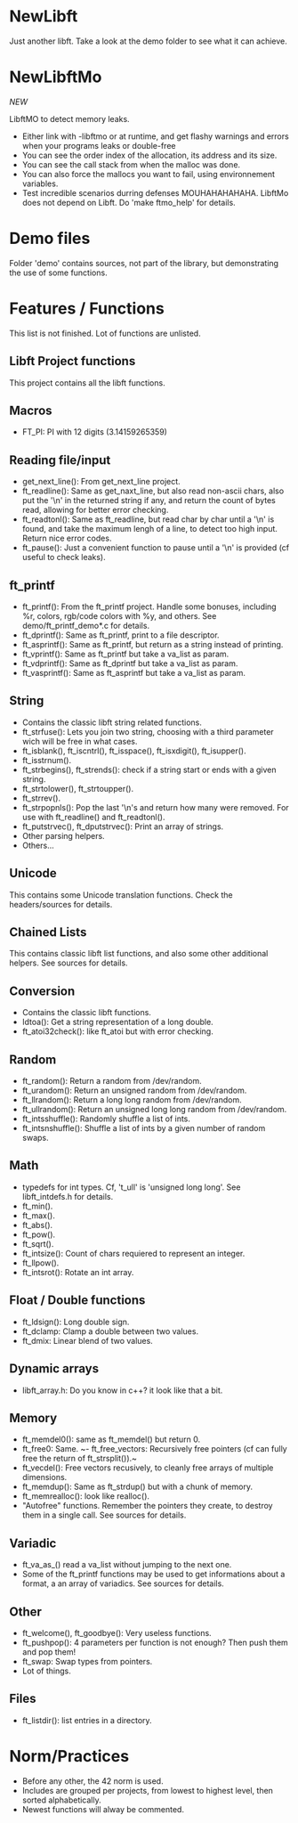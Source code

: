 # NewLibft
Just another libft.
Take a look at the demo folder to see what it can achieve.

# NewLibftMo
*NEW*

LibftMO to detect memory leaks.
- Either link with -libftmo or at runtime, and get flashy warnings and errors when your programs leaks or double-free
- You can see the order index of the allocation, its address and its size.
- You can see the call stack from when the malloc was done.
- You can also force the mallocs you want to fail, using environnement variables.
- Test incredible scenarios durring defenses MOUHAHAHAHAHA.
LibftMo does not depend on Libft. Do 'make ftmo\_help' for details.

# Demo files
Folder 'demo' contains sources, not part of the library, but demonstrating the use of some functions.

# Features / Functions
This list is not finished.
Lot of functions are unlisted.

## Libft Project functions
This project contains all the libft functions.

## Macros
- FT_PI: PI with 12 digits (3.14159265359)

## Reading file/input
- get_next_line(): From get_next_line project.
- ft_readline(): Same as get_naxt_line, but also read non-ascii chars, also put the '\n' in the returned string if any, and return the count of bytes read, allowing for better error checking.
- ft_readtonl(): Same as ft_readline, but read char by char until a '\n' is found, and take the maximum lengh of a line, to detect too high input. Return nice error codes.
- ft_pause(): Just a convenient function to pause until a '\n' is provided (cf useful to check leaks).

## ft_printf
- ft_printf(): From the ft_printf project. Handle some bonuses, including %r, colors, rgb/code colors with %y, and others. See demo/ft_printf_demo\*.c for details.
- ft_dprintf(): Same as ft_printf, print to a file descriptor.
- ft_asprintf(): Same as ft_printf, but return as a string instead of printing.
- ft_vprintf(): Same as ft_printf but take a va_list as param.
- ft_vdprintf(): Same as ft_dprintf but take a va_list as param.
- ft_vasprintf(): Same as ft_asprintf but take a va_list as param.

## String
- Contains the classic libft string related functions.
- ft_strfuse(): Lets you join two string, choosing with a third parameter wich will be free in what cases.
- ft_isblank(), ft_iscntrl(), ft_isspace(), ft_isxdigit(), ft_isupper().
- ft_isstrnum().
- ft_strbegins(), ft_strends(): check if a string start or ends with a given string.
- ft_strtolower(), ft_strtoupper().
- ft_strrev().
- ft_strpopnls(): Pop the last '\n's and return how many were removed. For use with ft_readline() and ft_readtonl().
- ft_putstrvec(), ft_dputstrvec(): Print an array of strings.
- Other parsing helpers.
- Others...

## Unicode
This contains some Unicode translation functions. Check the headers/sources for details.

## Chained Lists
This contains classic libft list functions, and also some other additional helpers. See sources for details.

## Conversion
- Contains the classic libft functions.
- ldtoa(): Get a string representation of a long double.
- ft_atoi32check(): like ft_atoi but with error checking.

## Random
- ft_random(): Return a random from /dev/random.
- ft_urandom(): Return an unsigned random from /dev/random.
- ft_llrandom(): Return a long long random from /dev/random.
- ft_ullrandom(): Return an unsigned long long random from /dev/random.
- ft_intsshuffle(): Randomly shuffle a list of ints.
- ft_intsnshuffle(): Shuffle a list of ints by a given number of random swaps.

## Math
- typedefs for int types. Cf, 't_ull' is 'unsigned long long'. See libft_intdefs.h for details.
- ft_min().
- ft_max().
- ft_abs().
- ft_pow().
- ft_sqrt().
- ft_intsize(): Count of chars requiered to represent an integer.
- ft_llpow().
- ft_intsrot(): Rotate an int array.

## Float / Double functions
- ft_ldsign(): Long double sign.
- ft_dclamp: Clamp a double between two values.
- ft_dmix: Linear blend of two values.

## Dynamic arrays
- libft_array.h: Do you know <vector> in c++? it look like that a bit.

## Memory
- ft_memdel0(): same as ft_memdel() but return 0.
- ft_free0: Same.
~- ft_free_vectors: Recursively free pointers (cf can fully free the return of ft_strsplit()).~
- ft_vecdel(): Free vectors recusively, to cleanly free arrays of multiple dimensions.
- ft_memdup(): Same as ft_strdup() but with a chunk of memory.
- ft_memrealloc(): look like realloc().
- "Autofree" functions. Remember the pointers they create, to destroy them in a single call. See sources for details.

## Variadic
- ft_va_as\_<type>() read a va_list without jumping to the next one.
- Some of the ft_printf functions may be used to get informations about a format, a an array of variadics. See sources for details.

## Other
- ft_welcome(), ft_goodbye(): Very useless functions.
- ft_pushpop(): 4 parameters per function is not enough? Then push them and pop them!
- ft_swap<type>: Swap types from pointers.
- Lot of things.

## Files
- ft_listdir(): list entries in a directory.

# Norm/Practices
- Before any other, the 42 norm is used.
- Includes are grouped per projects, from lowest to highest level, then sorted alphabetically.
- Newest functions will alway be commented.
